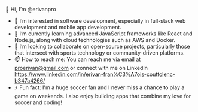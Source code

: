 👋 Hi, I’m @erivanpro

- 👀 I’m interested in software development, especially in full-stack web development and mobile app development.
- 🌱 I’m currently learning advanced JavaScript frameworks like React and Node.js, along with cloud technologies such as AWS and Docker.
- 💞️ I’m looking to collaborate on open-source projects, particularly those that intersect with sports technology or community-driven platforms.
- 📫 How to reach me: You can reach me via email at proerivan@gmail.com or connect with me on LinkedIn https://www.linkedin.com/in/erivan-fran%C3%A7ois-couttolenc-b347a4266/
- ⚡ Fun fact: I'm a huge soccer fan and I never miss a chance to play a game on weekends. I also enjoy building apps that combine my love for soccer and coding!
